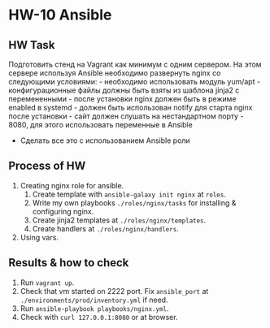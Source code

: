 # HW-10 Ansible

## HW Task

Подготовить стенд на Vagrant как минимум с одним сервером. На этом сервере используя Ansible необходимо развернуть nginx со следующими условиями:
    - необходимо использовать модуль yum/apt
    - конфигурационные файлы должны быть взяты из шаблона jinja2 с перемененными
    - после установки nginx должен быть в режиме enabled в systemd
    - должен быть использован notify для старта nginx после установки
    - сайт должен слушать на нестандартном порту - 8080, для этого использовать переменные в Ansible
* Сделать все это с использованием Ansible роли

## Process of HW

1. Creating nginx role for ansible.
   1. Create template with `ansible-galaxy init nginx` at `roles`.
   2. Write my own playbooks `./roles/nginx/tasks` for installing & configuring nginx.
   3. Create jinja2 templates at `./roles/nginx/templates`.
   4. Create handlers at `./roles/nginx/handlers`.
2. Using vars.

## Results & how to check

1. Run `vagrant up`.
2. Check that vm started on 2222 port. Fix `ansible_port` at `./environments/prod/inventory.yml` if need.
3. Run `ansible-playbook playbooks/nginx.yml`.
4. Check with `curl 127.0.0.1:8080` or at browser.
